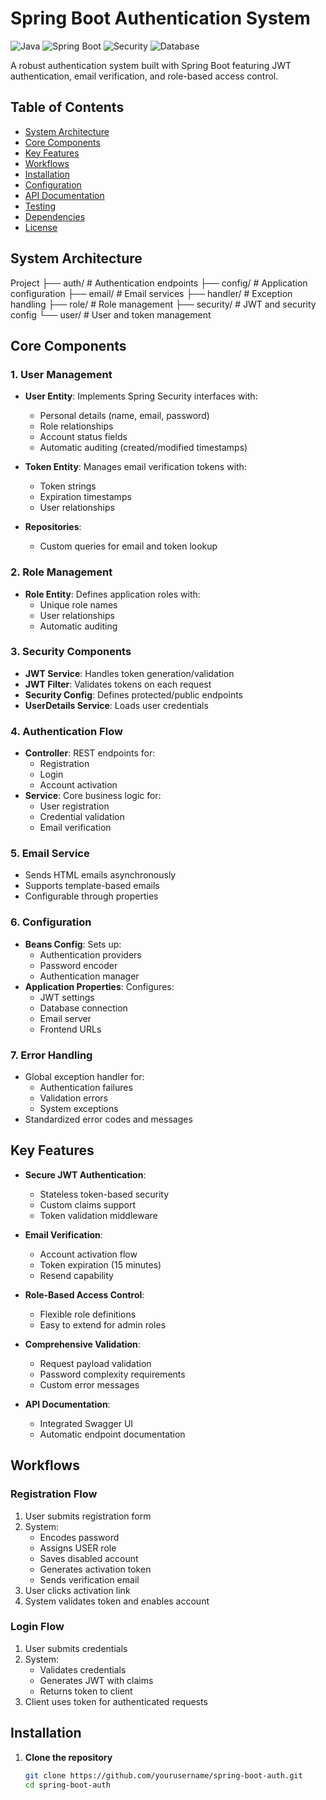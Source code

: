 # Spring Boot Authentication System

![Java](https://img.shields.io/badge/Java-17%2B-blue)
![Spring Boot](https://img.shields.io/badge/Spring%20Boot-3.1.5-green)
![Security](https://img.shields.io/badge/Security-JWT-orange)
![Database](https://img.shields.io/badge/Database-MySQL-lightgrey)

A robust authentication system built with Spring Boot featuring JWT authentication, email verification, and role-based access control.

## Table of Contents
- [System Architecture](#system-architecture)
- [Core Components](#core-components)
- [Key Features](#key-features)
- [Workflows](#workflows)
- [Installation](#installation)
- [Configuration](#configuration)
- [API Documentation](#api-documentation)
- [Testing](#testing)
- [Dependencies](#dependencies)
- [License](#license)

## System Architecture
Project
├── auth/               # Authentication endpoints
├── config/             # Application configuration
├── email/              # Email services
├── handler/            # Exception handling
├── role/               # Role management
├── security/           # JWT and security config
└── user/               # User and token management

## Core Components

### 1. User Management
- **User Entity**: Implements Spring Security interfaces with:
  - Personal details (name, email, password)
  - Role relationships
  - Account status fields
  - Automatic auditing (created/modified timestamps)
  
- **Token Entity**: Manages email verification tokens with:
  - Token strings
  - Expiration timestamps
  - User relationships

- **Repositories**:
  - Custom queries for email and token lookup

### 2. Role Management
- **Role Entity**: Defines application roles with:
  - Unique role names
  - User relationships
  - Automatic auditing

### 3. Security Components
- **JWT Service**: Handles token generation/validation
- **JWT Filter**: Validates tokens on each request
- **Security Config**: Defines protected/public endpoints
- **UserDetails Service**: Loads user credentials

### 4. Authentication Flow
- **Controller**: REST endpoints for:
  - Registration
  - Login
  - Account activation
- **Service**: Core business logic for:
  - User registration
  - Credential validation
  - Email verification

### 5. Email Service
- Sends HTML emails asynchronously
- Supports template-based emails
- Configurable through properties

### 6. Configuration
- **Beans Config**: Sets up:
  - Authentication providers
  - Password encoder
  - Authentication manager
- **Application Properties**: Configures:
  - JWT settings
  - Database connection
  - Email server
  - Frontend URLs

### 7. Error Handling
- Global exception handler for:
  - Authentication failures
  - Validation errors
  - System exceptions
- Standardized error codes and messages

## Key Features

- **Secure JWT Authentication**:
  - Stateless token-based security
  - Custom claims support
  - Token validation middleware

- **Email Verification**:
  - Account activation flow
  - Token expiration (15 minutes)
  - Resend capability

- **Role-Based Access Control**:
  - Flexible role definitions
  - Easy to extend for admin roles

- **Comprehensive Validation**:
  - Request payload validation
  - Password complexity requirements
  - Custom error messages

- **API Documentation**:
  - Integrated Swagger UI
  - Automatic endpoint documentation

## Workflows

### Registration Flow
1. User submits registration form
2. System:
   - Encodes password
   - Assigns USER role
   - Saves disabled account
   - Generates activation token
   - Sends verification email
3. User clicks activation link
4. System validates token and enables account

### Login Flow
1. User submits credentials
2. System:
   - Validates credentials
   - Generates JWT with claims
   - Returns token to client
3. Client uses token for authenticated requests

## Installation

1. **Clone the repository**
   ```bash
   git clone https://github.com/yourusername/spring-boot-auth.git
   cd spring-boot-auth
